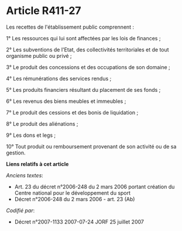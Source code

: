# Article R411-27

Les recettes de l'établissement public comprennent :

1° Les ressources qui lui sont affectées par les lois de finances ;

2° Les subventions de l'Etat, des collectivités territoriales et de tout organisme public ou privé ;

3° Le produit des concessions et des occupations de son domaine ;

4° Les rémunérations des services rendus ;

5° Les produits financiers résultant du placement de ses fonds ;

6° Les revenus des biens meubles et immeubles ;

7° Le produit des cessions et des bonis de liquidation ;

8° Le produit des aliénations ;

9° Les dons et legs ;

10° Tout produit ou remboursement provenant de son activité ou de sa gestion.

**Liens relatifs à cet article**

_Anciens textes_:

  - Art. 23 du décret n°2006-248 du 2 mars 2006 portant création du Centre national pour le développement du sport
  - Décret n°2006-248 du 2 mars 2006 - art. 23 (Ab)

_Codifié par_:

  - Décret n°2007-1133 2007-07-24 JORF 25 juillet 2007
